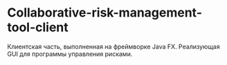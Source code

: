 # Collaborative-risk-management-tool-client
Клиентская часть, выполненная на фреймворке Java FX. Реализующая GUI для программы управления рисками.
